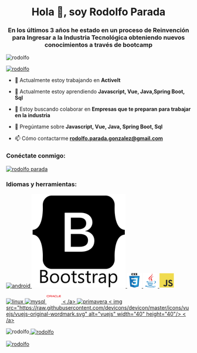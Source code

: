 <h1 align="center">Hola 👋, soy Rodolfo Parada</h1>
<h3 align="center">En los últimos 3 años he estado en un proceso de Reinvención para Ingresar a la Industria Tecnológica obteniendo nuevos conocimientos a través de bootcamp </h3>

<p align="left"> <img src="https://komarev.com/ghpvc/?username=rodolfo&label=Profile%20views&color=0e75b6&style=flat" alt="rodolfo" /> </p >

<p align="left"> <a href="https://github.com/ryo-ma/github-profile-trofeo"><img src="https://github-perfil-trofeo.vercel. app/?username=rodolfo" alt="rodolfo" /></a> </p>

- 🔭 Actualmente estoy trabajando en **ActiveIt**

- 🌱 Actualmente estoy aprendiendo **Javascript, Vue, Java,Spring Boot, Sql**

- 👯 Estoy buscando colaborar en **Empresas que te preparan para trabajar en la industria**

- 💬 Pregúntame sobre **Javascript, Vue, Java, Spring Boot, Sql**

- 📫 Cómo contactarme **rodolfo.parada.gonzalez@gmail.com**

<h3 align="left">Conéctate conmigo: </h3>
<p align="left">
<a href="https://linkedin.com/in/rodolfo parada" target="blank"><img align="center" src="https:// raw.githubusercontent.com/rahuldkjain/github-profile-readme-generator/master/src/images/icons/Social/linked-in-alt.svg" alt="rodolfo parada" height="30" width="40" /></a>
</p>

<h3 align="left">Idiomas y herramientas:</h3>
<p align="left"> <a href="https://developer.android.com" target="_blank" rel="noreferrer"> <img src="https://raw.githubusercontent.com/devicons /devicon/master/icons/android/android-original-wordmark.svg" alt="android" width="40" height="40"/> </a> <a href="https://getbootstrap.com " target="_blank" rel="noreferrer"> <img src="https://raw.githubusercontent.com/devicons/devicon/master/icons/bootstrap/bootstrap-plain-wordmark.svg" alt="bootstrap" ancho="40" altura="40"/> </a> <a href="https://www.w3schools.com/css/" target="_blank" rel="noreferrer"><img src="https://raw.githubusercontent.com/devicons/devicon/master/icons/css3/css3-original-wordmark.svg" alt="css3" width="40" height="40"/> </a> <a href="https://www.java.com" target="_blank" rel="noreferrer"> <img src="https://raw.githubusercontent.com/devicons/devicon/master /icons/java/java-original.svg" alt="java" width="40" height="40"/> </a> <a href="https://developer.mozilla.org/en-US /docs/Web/JavaScript" target="_blank" rel="noreferrer"> <img src="https://raw.githubusercontent.com/devicons/devicon/master/icons/javascript/javascript-original.svg" alt ="javascript"width="40" height="40"/> </a> <a href="https://www.linux.org/" target="_blank" rel="noreferrer"> <img src="https: //raw.githubusercontent.com/devicons/devicon/master/icons/linux/linux-original.svg" alt="linux" width="40" height="40"/> </a> <a href=" https://www.mysql.com/" target="_blank" rel="noreferrer"> <img src="https://raw.githubusercontent.com/devicons/devicon/master/icons/mysql/mysql-original -wordmark.svg" alt="mysql" width="40" height="40"/> </a> <a href="https://www.oracle.com/" target="_blank" rel=" sin referencia"> <img src="https://raw.githubusercontent.com/devicons/devicon/master/icons/oracle/oracle-original.svg" alt="oracle" width="40" height="40"/> < /a> <a href="https://spring.io/" target="_blank" rel="noreferrer"> <img src="https://www.vectorlogo.zone/logos/springio/springio-icon .svg" alt="primavera" ancho="40" altura="40"/> </a> <a href="https://vuejs.org/" target="_blank" rel="noreferrer"> < img src="https://raw.githubusercontent.com/devicons/devicon/master/icons/vuejs/vuejs-original-wordmark.svg" alt="vuejs" width="40" height="40"/> < /a></p>

<p><img align="left" src="https://github-readme-stats.vercel.app/api/top-langs?username=rodolfo&show_icons=true&locale=en&layout=compact" alt="rodolfo" /> </p>

<p> <img align="center" src="https://github-readme-stats.vercel.app/api?username=rodolfo&show_icons=true&locale=en" alt="rodolfo" /> </p>

<p><img align="center" src="https://github-readme-streak-stats.herokuapp.com/?user=rodolfo&" alt="rodolfo" /></p>

